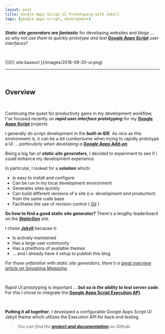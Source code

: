 ```yaml
---
layout: post
title: Google Apps Script UI Prototyping with Jekyll
tags: [google-apps-script, development]
---
```


***Static site generators are fantastic*** for developing websites and blogs ... *so why not use them to quickly prototype and test __[Google Apps Script](https://developers.google.com/apps-script/)__ user interfaces*? 

<br>

![]({{ site.baseurl }}/images/2016-09-20-ui.png)

---

<br>

## Overview

<br>

Continuing the quest for productivity gains in my development workflow, I've focused recently on ***rapid user interface prototyping*** for my **[Google Apps Script](https://developers.google.com/apps-script/)** projects.  

I generally do script development in the ***built-in IDE***.  As nice as this environment is, it can be a bit cumbersome when trying to rapidly prototype a UI ... *particularly when developing a __[Google Apps Add-on](https://developers.google.com/apps-script/add-ons/)__*.

Being a big fan of ***static site generators***, I decided to experiment to see if I could enhance my development experience.  

In particular, I looked for a ***solution*** which:

* Is easy to install and configure
* Can be run in my local development environment
* Generates sites quickly
* Can build different versions of a site (*i.e. development and production*) from the same code base
* Facilitates the use of revision control ( *[Git](https://en.wikipedia.org/wiki/Git_(software))* )

**So how to find a good static site generator?**  There's a lengthy leaderboard on the ***[StaticGen](http://www.staticgen.com/)*** site. 


I chose **[Jekyll](https://jekyllrb.com/)** because it:

* Is actively maintained
* Has a large user community
* Has a phelthora of available themes
* ... and I already have it setup to publish this blog

<i class="fa fa-hand-o-right"></i> *For those unfamiliar with static site generators, there's a [great overview article on Smashing Magazine](https://www.smashingmagazine.com/2015/11/modern-static-website-generators-next-big-thing/)*.


<br>

Rapid UI prototyping is important ... ***but so is the ability to test server code***.  For this I chose to integrate the **[Google Apps Script Execution API](https://developers.google.com/apps-script/guides/rest/)**.

<br>

<i class="fa fa-hand-o-right"></i> **Putting it all together**, I developed a configurable Google Apps Script UI Jekyll theme which utilizes the Execution API for back end testing.


> <i class="fa fa-github" aria-hidden="true"></i> *You can find the __[project and documentation](https://github.com/techstreams/gapps-jekyll-basic)__ on Github.*










